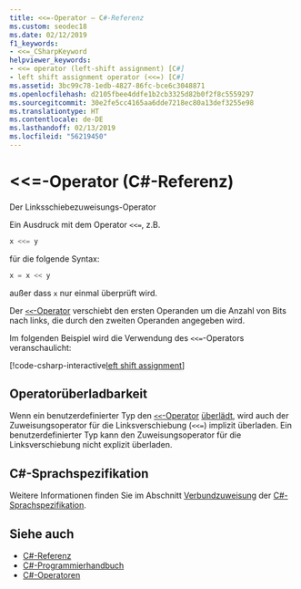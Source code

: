 ```yaml
---
title: <<=-Operator – C#-Referenz
ms.custom: seodec18
ms.date: 02/12/2019
f1_keywords:
- <<=_CSharpKeyword
helpviewer_keywords:
- <<= operator (left-shift assignment) [C#]
- left shift assignment operator (<<=) [C#]
ms.assetid: 3bc99c78-1edb-4827-86fc-bce6c3048871
ms.openlocfilehash: d2105fbee4ddfe1b2cb3325d82b0f2f8c5559297
ms.sourcegitcommit: 30e2fe5cc4165aa6dde7218ec80a13def3255e98
ms.translationtype: HT
ms.contentlocale: de-DE
ms.lasthandoff: 02/13/2019
ms.locfileid: "56219450"
---
```

# <a name="-operator-c-reference"></a>\<\<=-Operator (C#-Referenz)

Der Linksschiebezuweisungs-Operator

Ein Ausdruck mit dem Operator `<<=`, z.B.

```csharp
x <<= y
```

für die folgende Syntax:

```csharp
x = x << y
```

außer dass `x` nur einmal überprüft wird.

Der [`<<`-Operator](left-shift-operator.md) verschiebt den ersten Operanden um die Anzahl von Bits nach links, die durch den zweiten Operanden angegeben wird.

Im folgenden Beispiel wird die Verwendung des `<<=`-Operators veranschaulicht:

[!code-csharp-interactive[left shift assignment](~/samples/snippets/csharp/language-reference/operators/ShiftOperatorsExamples.cs#LeftShiftAssignment)]

## <a name="operator-overloadability"></a>Operatorüberladbarkeit

Wenn ein benutzerdefinierter Typ den [`<<`-Operator](left-shift-operator.md) [überlädt](../keywords/operator.md), wird auch der Zuweisungsoperator für die Linksverschiebung (`<<=`) implizit überladen. Ein benutzerdefinierter Typ kann den Zuweisungsoperator für die Linksverschiebung nicht explizit überladen.

## <a name="c-language-specification"></a>C#-Sprachspezifikation

Weitere Informationen finden Sie im Abschnitt [Verbundzuweisung](~/_csharplang/spec/expressions.md#compound-assignment) der [C#-Sprachspezifikation](../language-specification/index.md).

## <a name="see-also"></a>Siehe auch

- [C#-Referenz](../index.md)
- [C#-Programmierhandbuch](../../programming-guide/index.md)
- [C#-Operatoren](index.md)
